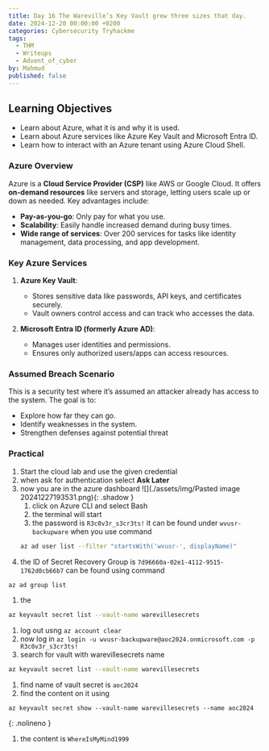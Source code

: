 ```yaml
---
title: Day 16 The Wareville’s Key Vault grew three sizes that day.
date: 2024-12-20 00:00:00 +0200
categories: Cybersecurity Tryhackme
tags:
  - THM
  - Writeups
  - Advent_of_cyber
by: Mahmud
published: false
---
```


## Learning Objectives

- Learn about Azure, what it is and why it is used.
- Learn about Azure services like Azure Key Vault and Microsoft Entra ID.
- Learn how to interact with an Azure tenant using Azure Cloud Shell.
### Azure Overview

Azure is a **Cloud Service Provider (CSP)** like AWS or Google Cloud. It offers **on-demand resources** like servers and storage, letting users scale up or down as needed. Key advantages include:

- **Pay-as-you-go**: Only pay for what you use.
- **Scalability**: Easily handle increased demand during busy times.
- **Wide range of services**: Over 200 services for tasks like identity management, data processing, and app development.

### Key Azure Services

1. **Azure Key Vault**:
    
    - Stores sensitive data like passwords, API keys, and certificates securely.
    - Vault owners control access and can track who accesses the data.
2. **Microsoft Entra ID (formerly Azure AD)**:
    
    - Manages user identities and permissions.
    - Ensures only authorized users/apps can access resources.

### Assumed Breach Scenario

This is a security test where it’s assumed an attacker already has access to the system. The goal is to:

- Explore how far they can go.
- Identify weaknesses in the system.
- Strengthen defenses against potential threat


### Practical
1. Start the cloud lab and use the given credential
2. when ask for authentication select **Ask Later**
3. now you are in the azure dashboard
   ![](./assets/img/Pasted image 20241227193531.png){: .shadow }
   1. click on Azure CLI and select Bash
   2. the terminal will start
   3. the password is `R3c0v3r_s3cr3ts!` it can be found under `wvusr-backupware` when you use command 
	```bash
 	az ad user list --filter "startsWith('wvusr-', displayName)"
 	```
 1.  the ID of Secret Recovery Group is `7d96660a-02e1-4112-9515-1762d0cb66b7` can be found using command
```bash
az ad group list
```
1. the 
```bash
az keyvault secret list --vault-name warevillesecrets
```
1. log out usng `az account clear`
2. now log in `az login -u wvusr-backupware@aoc2024.onmicrosoft.com -p R3c0v3r_s3cr3ts!`
3. search for vault with warevillesecrets name 
```bash
az keyvault secret list --vault-name warevillesecrets
```
1. find name of vault secret is `aoc2024`
2.  find the content on it using
```shell-session
az keyvault secret show --vault-name warevillesecrets --name aoc2024
```
{: .nolineno }

1. the content is `WhereIsMyMind1999`